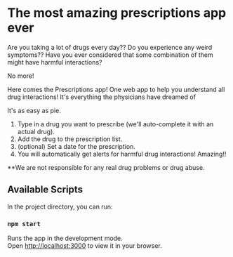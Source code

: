# The most amazing prescriptions app ever

Are you taking a lot of drugs every day?? Do you experience any weird symptoms?? Have you ever considered that some combination of them might have harmful interactions?

No more!

Here comes the Prescriptions app!
One web app to help you understand all drug interactions! It's everything the physicians have dreamed of

It's as easy as pie.

1. Type in a drug you want to prescribe (we'll auto-complete it with an actual drug).
2. Add the drug to the prescription list.
3. (optional) Set a date for the prescription.
4. You will automatically get alerts for harmful drug interactions! Amazing!!

**We are not responsible for any real drug problems or drug abuse.



## Available Scripts

In the project directory, you can run:

### `npm start`

Runs the app in the development mode.\
Open [http://localhost:3000](http://localhost:3000) to view it in your browser.

